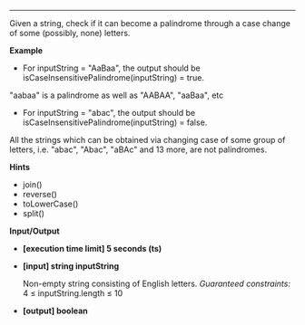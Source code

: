 ---

Given a string, check if it can become a palindrome through a case change of some (possibly, none) letters.

**Example**

- For inputString = "AaBaa", the output should be
  isCaseInsensitivePalindrome(inputString) = true.

"aabaa" is a palindrome as well as "AABAA", "aaBaa", etc

- For inputString = "abac", the output should be
  isCaseInsensitivePalindrome(inputString) = false.

All the strings which can be obtained via changing case of some group of letters, i.e. "abac", "Abac", "aBAc" and 13 more, are not palindromes.

**Hints**

- join()
- reverse()
- toLowerCase()
- split()

**Input/Output**

- **[execution time limit] 5 seconds (ts)**

- **[input] string inputString**

  Non-empty string consisting of English letters.
  _Guaranteed constraints:_ 4 ≤ inputString.length ≤ 10

- **[output] boolean**
